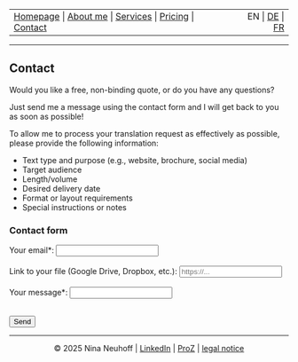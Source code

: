 <!-- Header -->
<table width="100%">
<tr>
<td align="left">
<a href="index.html">Homepage</a> |
<a href="about.html">About me</a> |
<a href="services.html">Services</a> |
<a href="pricing.html">Pricing</a> |
<a href="contact.html">Contact</a>
</td>
<td align="right">
EN | <a href="../de/index.html">DE</a> | <a href="../fr/index.html">FR</a>
</td>
</tr>
</table>
<hr>

## Contact
Would you like a free, non-binding quote, or do you have any questions?

Just send me a message using the contact form and I will get back to you as soon as possible!

To allow me to process your translation request as effectively as possible, please provide the following information:

- Text type and purpose (e.g., website, brochure, social media)
- Target audience
- Length/volume
- Desired delivery date
- Format or layout requirements
- Special instructions or notes

### Contact form

<form
  action="https://formspree.io/f/xgvneyoq"
  method="POST"
>
  <label>
    Your email*:
    <input type="email" name="email" required>
  </label>
  <br><br>
  
  <label>
    Link to your file (Google Drive, Dropbox, etc.):
    <input type="url" name="file_link" placeholder="https://...">
  </label>
  <br><br>
  
  <label>
    Your message*:
     <input type="message" name="message" required>
  </label>
  <br><br>
  
  <button type="submit">Send</button>
</form>


<!-- Footer -->
<hr>
<p align="center">
&copy; 2025 Nina Neuhoff | <a href="http://www.linkedin.com/in/nina-neuhoff-32b162283">LinkedIn</a> | <a href="https://www.proz.com/translator/4180778">ProZ</a> | <a href="impressum.html">legal notice</a>
</p>
